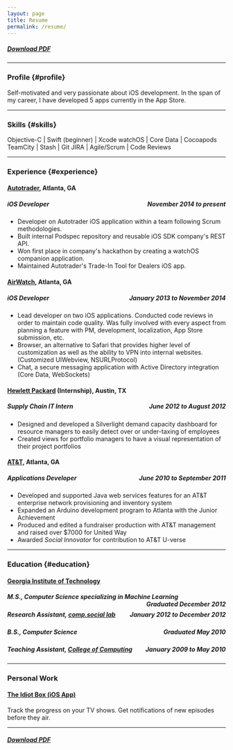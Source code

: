 ```yaml
---
layout: page
title: Resume
permalink: /resume/
---
```


##### [Download PDF](/resources/resume.pdf)

------

### Profile {#profile}

Self-motivated and very passionate about iOS development. 
In the span of my career, I have developed 5 apps currently in the App Store.

------

### Skills {#skills}

Objective-C | Swift (beginner) | Xcode
watchOS | Core Data | Cocoapods 
TeamCity | Stash | Git
JIRA | Agile/Scrum | Code Reviews

------

### Experience {#experience}

#### [Autotrader](http://www.autotrader.com), Atlanta, GA

##### *iOS Developer* <span style="float:right;">*November 2014 to present*</span>
- Developer on Autotrader iOS application within a team following Scrum methodologies.
- Built internal Podspec repository and reusable iOS SDK company's REST API.
- Won first place in company's hackathon by creating a watchOS companion application.
- Maintained Autotrader's Trade-In Tool for Dealers iOS app. 
  
#### [AirWatch](http://www.air-watch.com), Atlanta, GA

##### *iOS Developer* <span style="float:right;">*January 2013 to November 2014*</span>
- Lead developer on two iOS applications. Conducted code reviews in order 
to maintain code quality. Was fully involved with every aspect from planning a feature 
with PM, development, localization, App Store submission, etc.
- Browser, an alternative to Safari that provides higher level of customization 
as well as the ability to VPN into internal websites. (Customized UIWebview, NSURLProtocol)
- Chat, a secure messaging application with Active Directory integration (Core Data, WebSockets)

#### [Hewlett Packard](http://www.hp.com/country/us/en/uc/welcome.html) (Internship), Austin, TX

##### *Supply Chain IT Intern* <span style="float:right;">*June 2012 to August 2012*</span>
- Designed and developed a Silverlight demand capacity dashboard for resource managers to easily detect over or under-taxing of employees
- Created views for portfolio managers to have a visual representation of their project portfolios

#### [AT&T](http://www.att.com), Atlanta, GA

##### *Applications Developer* <span style="float:right;">*June 2010 to September 2011*</span>
- Developed and supported Java web services features for an AT&T enterprise network provisioning and inventory system
- Expanded an Arduino development program to Atlanta with the Junior Achievement
- Produced and edited a fundraiser production with AT&T management and raised over $7000 for United Way
- Awarded _Social Innovator_ for contribution to AT&T U-verse

<!-- 
- Practiced test-driven development; increased code coverage for IDIS (_Integrated Design and Inventory System_) web service operations
- Contributed to the AT&T Intellectual Property portfolio; listed as a creator for a patent currently in the filing process
 -->


------

### Education {#education}

#### [Georgia Institute of Technology](http://www.gatech.edu)

##### *M.S., Computer Science specializing in Machine Learning* <span style="float:right;">*Graduated December 2012*</span>
<!-- 
- Final GPA: 3.57
 -->

##### *Research Assistant, [comp.social lab](http://comp.social.gatech.edu)* <span style="float:right;">*January 2012 to December 2012*</span>
<!-- 
- Collaborated with Yahoo! Research to detect breaking news early through social networks
- Explored possible improvements to topic modeling in microblogs
 -->

##### *B.S., Computer Science* <span style="float:right;">*Graduated May 2010*</span>
<!-- - Overall GPA: 3.45 - High Honors -->

##### *Teaching Assistant, [College of Computing](http://www.cc.gatech.edu)* <span style="float:right;">*January 2009 to May 2010*</span>
<!-- - Taught and explained the basics of Software Engineering through group projects coded in Smalltalk. Responsible for holding weekly office hours, proctoring exams, and grading assignments -->

------

### Personal Work

#### [The Idiot Box (iOS App)](https://itunes.apple.com/us/app/the-idiot-box/id735778179?mt=8)

Track the progress on your TV shows. Get notifications of new episodes before they air.

------

##### [Download PDF](/resources/resume.pdf)

